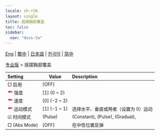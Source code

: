 ```yaml
---
locale: zh-rCN
layout: single
title: 摇摆胸部覆盖
toc: false
sidebar:
  nav: "docs-tw"
---
```

[Eng](/dancexr/menu/2025.4/actor/shake_boobs_overlay) | [繁中](/tw/dancexr/menu/2025.4/actor/shake_boobs_overlay) | [日本語](/jp/dancexr/menu/2025.4/actor/shake_boobs_overlay) | [한국어](/kr/dancexr/menu/2025.4/actor/shake_boobs_overlay) | [简中](/zh/dancexr/menu/2025.4/actor/shake_boobs_overlay)

[专业版](../menu#专业版) > 摇摆胸部覆盖



| Setting | Value | Description |
| :--- | --- | :--- |
|<nobr> □ 启用</nobr>| [OFF] | 
|<nobr><img src="/images/icon/ic_slider.png" alt="slider icon"/> 强度</nobr>| [1] (0 ~ 2) | 
|<nobr><img src="/images/icon/ic_slider.png" alt="slider icon"/> 速度</nobr>| [0] (-2 ~ 2) | 
|<nobr><img src="/images/icon/ic_slider.png" alt="slider icon"/> 运动模式</nobr>| [1] (-1 ~ 1) | 选择水平、垂直或两者（设置为 0）运动
|<nobr>☑ 时间模式</nobr>| (Pulse) | (Constant), (Pulse), (Gradual), 
|<nobr> □ (Abs Mode)</nobr>| [OFF] | 在中性位置反弹
